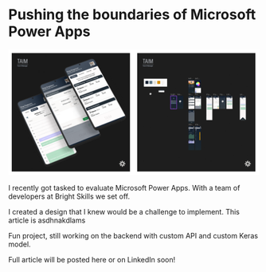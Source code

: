 # Pushing the boundaries of Microsoft Power Apps

![alt text](img/taim-promo.png)

I recently got tasked to evaluate Microsoft Power Apps. With a team of developers at Bright Skills we set off.

I created a design that I knew would be a challenge to implement. This article is asdhnakdlams

Fun project, still working on the backend with custom API and custom Keras model.

Full article will be posted here or on LinkedIn soon!

